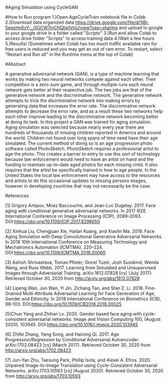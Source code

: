 #Aging Simulation using CycleGAN

#How to Run program
1.)Open AgeCycleTrain notebook file in Colab
2.)Download data organized data https://drive.google.com/file/d/1jBl-5eqxHx6vY-_j5GCW7mCHQtajlVnU/view?usp=sharing and upload to google to your google drive in a folder called "Scripts"
3.)Run and allow Colab to access drive folder "Scripts" to access training data
4.)Wait a few hours
5.)Results! (Sometimes when Colab has too much traffic available ram for free users is reduced and you may get an out of ram error. To restart, select "Restart and Run all" in the Runtime menu at the top of Colab)

#Abstract 
	
A generative adversarial network (GAN), is a type of machine learning that works by making two neural networks compete against each other. Their competition is a zero-sum game, and through multiple runs each neural network gets better at their respective job. The two jobs are that of the generative network and the discriminative network. The generative network attempts to trick the discriminative network into making errors by generating data that increases the error rate. The discriminative network attempts to decrease the error rate, and as a result these two networks help each other improve leading to the discriminative network becoming better at doing its task.
In this project a GAN was trained for aging simulation. Aging simulation was selected because nearly every year there are hundreds of thousands of missing children reported in America and around the world. Children not found over long spans of time need have their age simulated. The current method of doing so is an age progression photo software called PhotoSketch. PhotoSketch requires a professional artist to age the photo. This creates a barrier to entry to use this sort of technology because law enforcement would need to have an artist on hand and the funding to maintain up-to-date aged photos for each missing child. It also requires that the artist be specifically trained in how to age people. In the United States the local law enforcement may have access to the resources and artists to do this occasional updates to missing persons images, however in developing countries that may not necessarily be the case.

References


[1] Grigory Antipov, Moez Baccouche, and Jean-Luc Dugelay. 2017. Face aging with conditional generative adversarial networks. In 2017 IEEE International Conference on Image Processing (ICIP), 2089–2093. DOI:https://doi.org/10.1109/ICIP.2017.8296650

[2] Xinhua Liu, Chengjuan Xie, Hailan Kuang, and Xiaolin Ma. 2018. Face Aging Simulation with Deep Convolutional Generative Adversarial Networks. In 2018 10th International Conference on Measuring Technology and Mechatronics Automation (ICMTMA), 220–224. DOI:https://doi.org/10.1109/ICMTMA.2018.00060

[3] Ashish Shrivastava, Tomas Pfister, Oncel Tuzel, Josh Susskind, Wenda Wang, and Russ Webb. 2017. Learning from Simulated and Unsupervised Images through Adversarial Training. arXiv:1612.07828 [cs] (July 2017). Retrieved October 30, 2020 from http://arxiv.org/abs/1612.07828

[4] Lipeng Wan, Jun Wan, Yi Jin, Zichang Tan, and Stan Z. Li. 2018. Fine-Grained Multi-Attribute Adversarial Learning for Face Generation of Age, Gender and Ethnicity. In 2018 International Conference on Biometrics (ICB), 98–103. DOI:https://doi.org/10.1109/ICB2018.2018.00025

[5]Chun Yang and Zhihan Lv. 2020. Gender based face aging with cycle-consistent adversarial networks. Image and Vision Computing 100, (August 2020), 103945. DOI:https://doi.org/10.1016/j.imavis.2020.103945

[6] Zhifei Zhang, Yang Song, and Hairong Qi. 2017. Age Progression/Regression by Conditional Adversarial Autoencoder. arXiv:1702.08423 [cs] (March 2017). Retrieved October 30, 2020 from http://arxiv.org/abs/1702.08423

[7] Jun-Yan Zhu, Taesung Park, Phillip Isola, and Alexei A. Efros. 2020. Unpaired Image-to-Image Translation using Cycle-Consistent Adversarial Networks. arXiv:1703.10593 [cs] (August 2020). Retrieved October 30, 2020 from http://arxiv.org/abs/1703.10593
 


